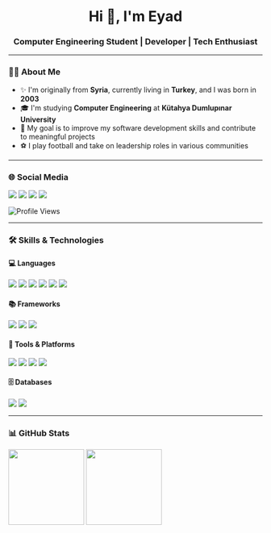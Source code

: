 <h1 align="center">Hi 👋, I'm Eyad</h1>
<h3 align="center">Computer Engineering Student | Developer | Tech Enthusiast</h3>

---

### 🧑‍💻 About Me

- ✨ I'm originally from **Syria**, currently living in **Turkey**, and I was born in **2003**  
- 🎓 I'm studying **Computer Engineering** at **Kütahya Dumlupınar University**  
- 🎯 My goal is to improve my software development skills and contribute to meaningful projects  
- ⚽ I play football and take on leadership roles in various communities

---

### 🌐 Social Media

<p align="left">
  <a href="#"><img src="https://img.shields.io/badge/linkedin-%230077B5.svg?style=for-the-badge&logo=linkedin&logoColor=white"/></a>
  <a href="#"><img src="https://img.shields.io/badge/instagram-%23E4405F.svg?style=for-the-badge&logo=instagram&logoColor=white"/></a>
  <a href="#"><img src="https://img.shields.io/badge/whatsapp-%2325D366.svg?style=for-the-badge&logo=whatsapp&logoColor=white"/></a>
  <a href="#"><img src="https://img.shields.io/badge/gmail-%23D14836.svg?style=for-the-badge&logo=gmail&logoColor=white"/></a>
</p>

![Profile Views](https://komarev.com/ghpvc/?username=Eyad107Hussein&color=00ffff&label=Visitors)

---

### 🛠️ Skills & Technologies

#### 💻 Languages
<p>
  <img src="https://img.shields.io/badge/C-00599C?style=for-the-badge&logo=c&logoColor=white"/>
  <img src="https://img.shields.io/badge/C++-00599C?style=for-the-badge&logo=c%2B%2B&logoColor=white"/>
  <img src="https://img.shields.io/badge/Java-ED8B00?style=for-the-badge&logo=java&logoColor=white"/>
  <img src="https://img.shields.io/badge/Dart-0175C2?style=for-the-badge&logo=dart&logoColor=white"/>
  <img src="https://img.shields.io/badge/Python-3776AB?style=for-the-badge&logo=python&logoColor=white"/>
  <img src="https://img.shields.io/badge/PHP-777BB4?style=for-the-badge&logo=php&logoColor=white"/>
</p>

#### 📚 Frameworks
<p>
  <img src="https://img.shields.io/badge/Flutter-02569B?style=for-the-badge&logo=flutter&logoColor=white"/>
  <img src="https://img.shields.io/badge/Firebase-FFCA28?style=for-the-badge&logo=firebase&logoColor=black"/>
  <img src="https://img.shields.io/badge/Supabase-3FCF8E?style=for-the-badge&logo=supabase&logoColor=white"/>
</p>

#### 🔧 Tools & Platforms
<p>
  <img src="https://img.shields.io/badge/Visual_Studio-5C2D91?style=for-the-badge&logo=visualstudio&logoColor=white"/>
  <img src="https://img.shields.io/badge/Visual_Studio_Code-007ACC?style=for-the-badge&logo=visualstudiocode&logoColor=white"/>
  <img src="https://img.shields.io/badge/Arduino-00979D?style=for-the-badge&logo=arduino&logoColor=white"/>
  <img src="https://img.shields.io/badge/Git-181717?style=for-the-badge&logo=git&logoColor=white"/>
</p>

#### 🗄️ Databases
<p>
  <img src="https://img.shields.io/badge/MySQL-4479A1?style=for-the-badge&logo=mysql&logoColor=white"/>
  <img src="https://img.shields.io/badge/MSSQL-CC2927?style=for-the-badge&logo=microsoftsqlserver&logoColor=white"/>
</p>

---

### 📊 GitHub Stats

<p>
  <img src="https://github-readme-stats.vercel.app/api?username=Eyad107Hussein&show_icons=true&theme=tokyonight" height="150"/>
  <img src="https://github-readme-stats.vercel.app/api/top-langs/?username=Eyad107Hussein&layout=compact&theme=tokyonight" height="150"/>
</p>
